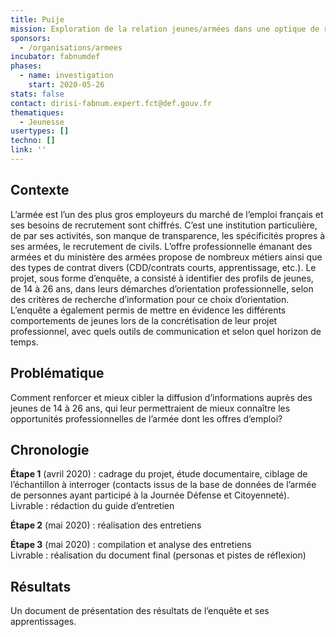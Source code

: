 ```yaml
---
title: Puije
mission: Exploration de la relation jeunes/armées dans une optique de recrutement
sponsors:
  - /organisations/armees
incubator: fabnumdef
phases:
  - name: investigation
    start: 2020-05-26
stats: false
contact: dirisi-fabnum.expert.fct@def.gouv.fr
thematiques:
  - Jeunesse
usertypes: []
techno: []
link: ''
---
```

## Contexte  
L’armée est l’un des plus gros employeurs du marché de l’emploi français et ses besoins de recrutement sont chiffrés. C’est une institution particulière, de par ses activités, son manque de transparence, les spécificités propres à ses armées, le recrutement de civils. L’offre professionnelle émanant des armées et du ministère des armées propose de nombreux métiers ainsi que des types de contrat divers (CDD/contrats courts, apprentissage, etc.). 
Le projet, sous forme d’enquête, a consisté à identifier des profils de jeunes, de 14 à 26 ans, dans leurs démarches d’orientation professionnelle, selon des critères de recherche d’information pour ce choix d’orientation. 
L’enquête a également permis de mettre en évidence les différents comportements de jeunes lors de la concrétisation de leur projet professionnel, avec quels outils de communication et selon quel horizon de temps.

## Problématique
Comment renforcer et mieux cibler la diffusion d’informations auprès des jeunes de 14 à 26 ans, qui leur permettraient de mieux connaître les opportunités professionnelles de l’armée dont les offres d’emploi?

## Chronologie
__Étape 1__ (avril 2020) : cadrage du projet, étude documentaire, ciblage de l’échantillon à interroger (contacts issus de la base de données de l’armée de personnes ayant participé à la Journée Défense et Citoyenneté).   
Livrable : rédaction du guide d’entretien

__Étape 2__ (mai 2020) : réalisation des entretiens

__Étape 3__ (mai 2020) : compilation et analyse des entretiens   
Livrable : réalisation du document final (personas et pistes de réflexion)

## Résultats
Un document de présentation des résultats de l’enquête et ses apprentissages.